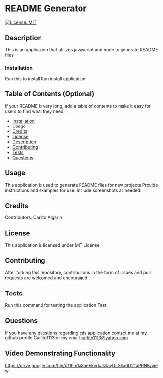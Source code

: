 # README Generator

[![License: MIT](https://img.shields.io/badge/License-MIT-yellow.svg)](https://opensource.org/licenses/MIT)

## Description
This is an application that utilizes javascript and node to generate README files

### Installation
Run this to install
Run install application    
    
## Table of Contents (Optional)
    
If your README is very long, add a table of contents to make it easy for users to find what they need.
    
* [Installation](#installation)
* [Usage](#usage)
* [Credits](#credits)
* [License](#license)
* [Description](#description)
* [Contributing](#contributing)
* [Tests](#tests)
* [Questions](#questions)
    
    
## Usage 
This application is used to generate README files for new projects
Provide instructions and examples for use. Include screenshots as needed. 
    
    
## Credits
Contributors:
Carlito Algarin
    
    
## License
This application is licensed under
MIT License  

## Contributing
After forking this repository, contributions in the form of issues and pull requests are welcomed and encouraged.

## Tests
Run this command for testing the application
Test  
    
## Questions
If you have any questions regarding this application contact me at
my github profile
Carlito1113
or my email
carlito1113@yahoo.com
## Video Demonstrating Functionality
https://drive.google.com/file/d/1hm1a3aeEkvrkJlzlayULS6a6D21uPRNK/view